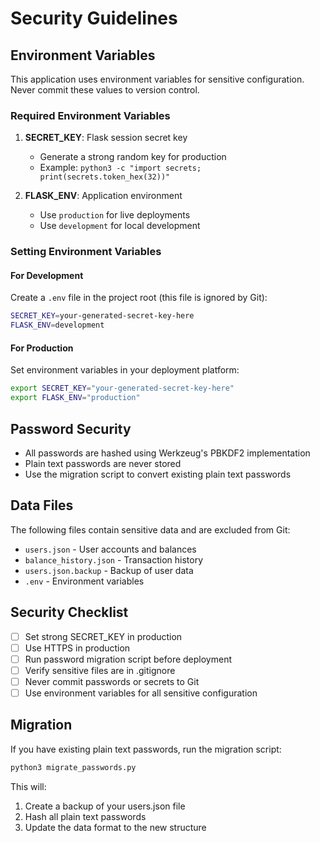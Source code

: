 # Security Guidelines

## Environment Variables

This application uses environment variables for sensitive configuration. Never commit these values to version control.

### Required Environment Variables

1. **SECRET_KEY**: Flask session secret key
   - Generate a strong random key for production
   - Example: `python3 -c "import secrets; print(secrets.token_hex(32))"`

2. **FLASK_ENV**: Application environment
   - Use `production` for live deployments
   - Use `development` for local development

### Setting Environment Variables

#### For Development
Create a `.env` file in the project root (this file is ignored by Git):

```bash
SECRET_KEY=your-generated-secret-key-here
FLASK_ENV=development
```

#### For Production
Set environment variables in your deployment platform:

```bash
export SECRET_KEY="your-generated-secret-key-here"
export FLASK_ENV="production"
```

## Password Security

- All passwords are hashed using Werkzeug's PBKDF2 implementation
- Plain text passwords are never stored
- Use the migration script to convert existing plain text passwords

## Data Files

The following files contain sensitive data and are excluded from Git:

- `users.json` - User accounts and balances
- `balance_history.json` - Transaction history
- `users.json.backup` - Backup of user data
- `.env` - Environment variables

## Security Checklist

- [ ] Set strong SECRET_KEY in production
- [ ] Use HTTPS in production
- [ ] Run password migration script before deployment
- [ ] Verify sensitive files are in .gitignore
- [ ] Never commit passwords or secrets to Git
- [ ] Use environment variables for all sensitive configuration

## Migration

If you have existing plain text passwords, run the migration script:

```bash
python3 migrate_passwords.py
```

This will:
1. Create a backup of your users.json file
2. Hash all plain text passwords
3. Update the data format to the new structure 